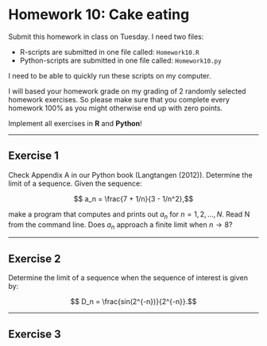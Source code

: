 # Homework 10: Cake eating

Submit this homework in class on Tuesday.
I need two files:

  * R-scripts are submitted in one file called: ``Homework10.R``
  * Python-scripts are submitted in one file called: ``Homework10.py``

I need to be able to quickly run these scripts on my computer.

I will based your homework grade on my grading of 2 randomly selected homework exercises. So please make sure that you complete every homework 100% as you might otherwise end up with zero points.

Implement all exercises in **R** and **Python**!

-------------------------------------------------------------------------------
## Exercise 1

Check Appendix A in our Python book (Langtangen (2012)). Determine the limit of a sequence. Given the sequence:

$$ a_n = \frac{7 + 1/n}{3 - 1/n^2},$$

make a program that computes and prints out $a_n$ for $n = 1,2,\dots, N$. Read N from the command line. Does $a_n$ approach a finite limit when $n \rightarrow 8$?

-------------------------------------------------------------------------------
## Exercise 2


Determine the limit of a sequence when the sequence of interest is given by:

$$ D_n = \frac{sin(2^{-n})}{2^{-n}}.$$

-------------------------------------------------------------------------------
## Exercise 3



